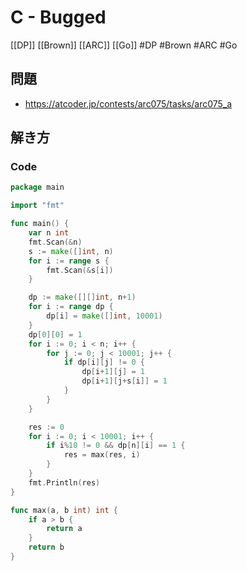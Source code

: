 
# C - Bugged
[[DP]] [[Brown]] [[ARC]] [[Go]]
#DP #Brown #ARC #Go 

## 問題
- https://atcoder.jp/contests/arc075/tasks/arc075_a

## 解き方
### Code
```go
package main

import "fmt"

func main() {
	var n int
	fmt.Scan(&n)
	s := make([]int, n)
	for i := range s {
		fmt.Scan(&s[i])
	}

	dp := make([][]int, n+1)
	for i := range dp {
		dp[i] = make([]int, 10001)
	}
	dp[0][0] = 1
	for i := 0; i < n; i++ {
		for j := 0; j < 10001; j++ {
			if dp[i][j] != 0 {
				dp[i+1][j] = 1
				dp[i+1][j+s[i]] = 1
			}
		}
	}

	res := 0
	for i := 0; i < 10001; i++ {
		if i%10 != 0 && dp[n][i] == 1 {
			res = max(res, i)
		}
	}
	fmt.Println(res)
}

func max(a, b int) int {
	if a > b {
		return a
	}
	return b
}
```